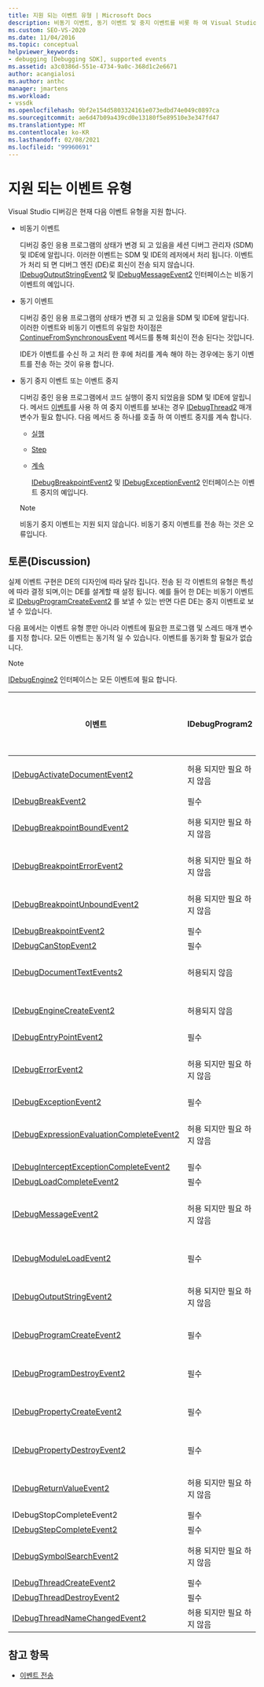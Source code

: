 ```yaml
---
title: 지원 되는 이벤트 유형 | Microsoft Docs
description: 비동기 이벤트, 동기 이벤트 및 중지 이벤트를 비롯 하 여 Visual Studio 디버깅에서 지 원하는 이벤트 형식에 대해 알아봅니다.
ms.custom: SEO-VS-2020
ms.date: 11/04/2016
ms.topic: conceptual
helpviewer_keywords:
- debugging [Debugging SDK], supported events
ms.assetid: a3c0386d-551e-4734-9a0c-368d1c2e6671
author: acangialosi
ms.author: anthc
manager: jmartens
ms.workload:
- vssdk
ms.openlocfilehash: 9bf2e154d5803324161e073edbd74e049c0897ca
ms.sourcegitcommit: ae6d47b09a439cd0e13180f5e89510e3e347fd47
ms.translationtype: MT
ms.contentlocale: ko-KR
ms.lasthandoff: 02/08/2021
ms.locfileid: "99960691"
---
```

# <a name="supported-event-types"></a>지원 되는 이벤트 유형
Visual Studio 디버깅은 현재 다음 이벤트 유형을 지원 합니다.

- 비동기 이벤트

   디버깅 중인 응용 프로그램의 상태가 변경 되 고 있음을 세션 디버그 관리자 (SDM) 및 IDE에 알립니다. 이러한 이벤트는 SDM 및 IDE의 레저에서 처리 됩니다. 이벤트가 처리 되 면 디버그 엔진 (DE)로 회신이 전송 되지 않습니다. [IDebugOutputStringEvent2](../../extensibility/debugger/reference/idebugoutputstringevent2.md) 및 [IDebugMessageEvent2](../../extensibility/debugger/reference/idebugmessageevent2.md) 인터페이스는 비동기 이벤트의 예입니다.

- 동기 이벤트

   디버깅 중인 응용 프로그램의 상태가 변경 되 고 있음을 SDM 및 IDE에 알립니다. 이러한 이벤트와 비동기 이벤트의 유일한 차이점은 [ContinueFromSynchronousEvent](../../extensibility/debugger/reference/idebugengine2-continuefromsynchronousevent.md) 메서드를 통해 회신이 전송 된다는 것입니다.

   IDE가 이벤트를 수신 하 고 처리 한 후에 처리를 계속 해야 하는 경우에는 동기 이벤트를 전송 하는 것이 유용 합니다.

- 동기 중지 이벤트 또는 이벤트 중지

   디버깅 중인 응용 프로그램에서 코드 실행이 중지 되었음을 SDM 및 IDE에 알립니다. 메서드 [이벤트](../../extensibility/debugger/reference/idebugeventcallback2-event.md)를 사용 하 여 중지 이벤트를 보내는 경우 [IDebugThread2](../../extensibility/debugger/reference/idebugthread2.md) 매개 변수가 필요 합니다. 다음 메서드 중 하나를 호출 하 여 이벤트 중지를 계속 합니다.

  - [실행](../../extensibility/debugger/reference/idebugprogram2-execute.md)

  - [Step](../../extensibility/debugger/reference/idebugprogram2-step.md)

  - [계속](../../extensibility/debugger/reference/idebugprogram2-continue.md)

    [IDebugBreakpointEvent2](../../extensibility/debugger/reference/idebugbreakpointevent2.md) 및 [IDebugExceptionEvent2](../../extensibility/debugger/reference/idebugexceptionevent2.md) 인터페이스는 이벤트 중지의 예입니다.

  > [!NOTE]
  > 비동기 중지 이벤트는 지원 되지 않습니다. 비동기 중지 이벤트를 전송 하는 것은 오류입니다.

## <a name="discussion"></a>토론(Discussion)
 실제 이벤트 구현은 DE의 디자인에 따라 달라 집니다. 전송 된 각 이벤트의 유형은 특성에 따라 결정 되며,이는 DE를 설계할 때 설정 됩니다. 예를 들어 한 DE는 비동기 이벤트로 [IDebugProgramCreateEvent2](../../extensibility/debugger/reference/idebugprogramcreateevent2.md) 를 보낼 수 있는 반면 다른 DE는 중지 이벤트로 보낼 수 있습니다.

 다음 표에서는 이벤트 유형 뿐만 아니라 이벤트에 필요한 프로그램 및 스레드 매개 변수를 지정 합니다. 모든 이벤트는 동기적 일 수 있습니다. 이벤트를 동기화 할 필요가 없습니다.

> [!NOTE]
> [IDebugEngine2](../../extensibility/debugger/reference/idebugengine2.md) 인터페이스는 모든 이벤트에 필요 합니다.

|이벤트|IDebugProgram2|IDebugThread2|이벤트 중지|
|-----------|--------------------|-------------------|---------------------|
|[IDebugActivateDocumentEvent2](../../extensibility/debugger/reference/idebugactivatedocumentevent2.md)|허용 되지만 필요 하지 않음|허용 되지만 필요 하지 않음|아니요|
|[IDebugBreakEvent2](../../extensibility/debugger/reference/idebugbreakevent2.md)|필수|필수|yes|
|[IDebugBreakpointBoundEvent2](../../extensibility/debugger/reference/idebugbreakpointboundevent2.md)|허용 되지만 필요 하지 않음|허용 되지만 필요 하지 않음|아니요|
|[IDebugBreakpointErrorEvent2](../../extensibility/debugger/reference/idebugbreakpointerrorevent2.md)|허용 되지만 필요 하지 않음|허용 되지만 필요 하지 않음|아니요|
|[IDebugBreakpointUnboundEvent2](../../extensibility/debugger/reference/idebugbreakpointunboundevent2.md)|허용 되지만 필요 하지 않음|허용 되지만 필요 하지 않음|아니요|
|[IDebugBreakpointEvent2](../../extensibility/debugger/reference/idebugbreakpointevent2.md)|필수|필수|yes|
|[IDebugCanStopEvent2](../../extensibility/debugger/reference/idebugcanstopevent2.md)|필수|필수|예|
|[IDebugDocumentTextEvents2](../../extensibility/debugger/reference/idebugdocumenttextevents2.md)|허용되지 않음|허용되지 않음|아니요|
|[IDebugEngineCreateEvent2](../../extensibility/debugger/reference/idebugenginecreateevent2.md)|허용되지 않음|허용되지 않음|아니요|
|[IDebugEntryPointEvent2](../../extensibility/debugger/reference/idebugentrypointevent2.md)|필수|필수|yes|
|[IDebugErrorEvent2](../../extensibility/debugger/reference/idebugerrorevent2.md)|허용 되지만 필요 하지 않음|허용 되지만 필요 하지 않음|가능 여부|
|[IDebugExceptionEvent2](../../extensibility/debugger/reference/idebugexceptionevent2.md)|필수|필수|yes|
|[IDebugExpressionEvaluationCompleteEvent2](../../extensibility/debugger/reference/idebugexpressionevaluationcompleteevent2.md)|허용 되지만 필요 하지 않음|허용 되지만 필요 하지 않음|가능 여부|
|[IDebugInterceptExceptionCompleteEvent2](../../extensibility/debugger/reference/idebuginterceptexceptioncompleteevent2.md)|필수|필수|yes|
|[IDebugLoadCompleteEvent2](../../extensibility/debugger/reference/idebugloadcompleteevent2.md)|필수|필수|yes|
|[IDebugMessageEvent2](../../extensibility/debugger/reference/idebugmessageevent2.md)|허용 되지만 필요 하지 않음|허용 되지만 필요 하지 않음|가능 여부|
|[IDebugModuleLoadEvent2](../../extensibility/debugger/reference/idebugmoduleloadevent2.md)|필수|허용 되지만 필요 하지 않음|아니요|
|[IDebugOutputStringEvent2](../../extensibility/debugger/reference/idebugoutputstringevent2.md)|허용 되지만 필요 하지 않음|허용 되지만 필요 하지 않음|아니요|
|[IDebugProgramCreateEvent2](../../extensibility/debugger/reference/idebugprogramcreateevent2.md)|필수|허용 되지만 필요 하지 않음|아니요|
|[IDebugProgramDestroyEvent2](../../extensibility/debugger/reference/idebugprogramdestroyevent2.md)|필수|허용 되지만 필요 하지 않음|아니요|
|[IDebugPropertyCreateEvent2](../../extensibility/debugger/reference/idebugpropertycreateevent2.md)|필수|허용 되지만 필요 하지 않음|아니요|
|[IDebugPropertyDestroyEvent2](../../extensibility/debugger/reference/idebugpropertydestroyevent2.md)|필수|허용 되지만 필요 하지 않음|아니요|
|[IDebugReturnValueEvent2](../../extensibility/debugger/reference/idebugreturnvalueevent2.md)|허용 되지만 필요 하지 않음|허용 되지만 필요 하지 않음|아니요|
|IDebugStopCompleteEvent2|필수|필수|yes|
|[IDebugStepCompleteEvent2](../../extensibility/debugger/reference/idebugstepcompleteevent2.md)|필수|필수|yes|
|[IDebugSymbolSearchEvent2](../../extensibility/debugger/reference/idebugsymbolsearchevent2.md)|허용 되지만 필요 하지 않음|허용 되지만 필요 하지 않음|아니요|
|[IDebugThreadCreateEvent2](../../extensibility/debugger/reference/idebugthreadcreateevent2.md)|필수|필수|예|
|[IDebugThreadDestroyEvent2](../../extensibility/debugger/reference/idebugthreaddestroyevent2.md)|필수|필수|예|
|[IDebugThreadNameChangedEvent2](../../extensibility/debugger/reference/idebugthreadnamechangedevent2.md)|허용 되지만 필요 하지 않음|허용 되지만 필요 하지 않음|예|

## <a name="see-also"></a>참고 항목
- [이벤트 전송](../../extensibility/debugger/sending-events.md)
